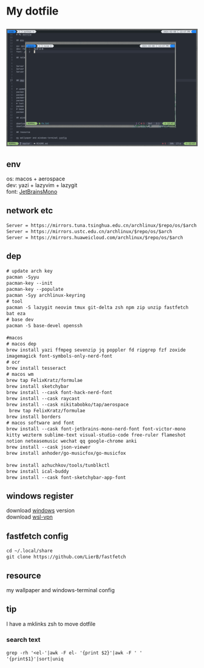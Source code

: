 # My dotfile

## ![main](resource/img/main.png)

## env

os: macos + aerospace<br>
dev: yazi + lazyvim + lazygit<br>
font: [JetBrainsMono](https://www.nerdfonts.com/font-downloads)

## network etc

```shell
Server = https://mirrors.tuna.tsinghua.edu.cn/archlinux/$repo/os/$arch
Server = https://mirrors.ustc.edu.cn/archlinux/$repo/os/$arch
Server = https://mirrors.huaweicloud.com/archlinux/$repo/os/$arch
```

## dep

```shell
# update arch key
pacman -Syyu
pacman-key --init
pacman-key --populate
pacman -Syy archlinux-keyring
# tool
pacman -S lazygit neovim tmux git-delta zsh npm zip unzip fastfetch bat eza
# base dev
pacman -S base-devel openssh

#macos
# macos dep
brew install yazi ffmpeg sevenzip jq poppler fd ripgrep fzf zoxide imagemagick font-symbols-only-nerd-font
# ocr
brew install tesseract
# macos wm
brew tap FelixKratz/formulae
brew install sketchybar
brew install --cask font-hack-nerd-font
brew install --cask raycast
brew install --cask nikitabobko/tap/aerospace
 brew tap FelixKratz/formulae
brew install borders
# macos software and font
brew install --cask font-jetbrains-mono-nerd-font font-victor-mono kitty wezterm sublime-text visual-studio-code free-ruler flameshot notion neteasemusic wechat qq google-chrome anki
brew install --cask json-viewer
brew install anhoder/go-musicfox/go-musicfox

brew install azhuchkov/tools/tunblkctl
brew install ical-buddy
brew install --cask font-sketchybar-app-font
```

## windows register

download [windows](https://github.com/massgravel/Microsoft-Activation-Scripts) version<br>
download [wsl-vpn](https://github.com/sakai135/wsl-vpnkit)

## fastfetch config

```shell
cd ~/.local/share
git clone https://github.com/LierB/fastfetch
```

## resource

my wallpaper and windows-terminal config

## tip

I have a mklinks zsh to move dotfile<br>

### search text

```shell
grep -rh '<el-'|awk -F el- '{print $2}'|awk -F ' ' '{print$1}'|sort|uniq
```

